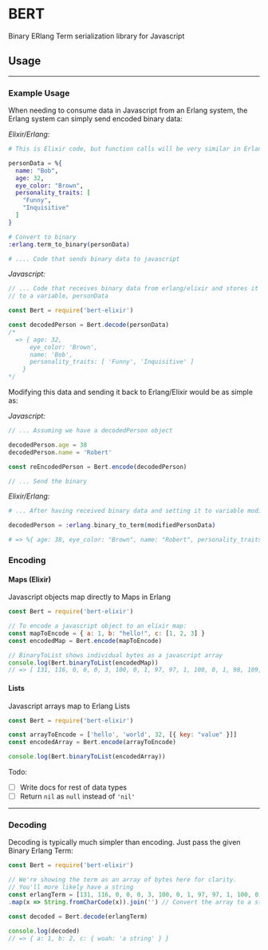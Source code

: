 # BERT

Binary ERlang Term serialization library for Javascript

## Usage
--------------------------------

### Example Usage

When needing to consume data in Javascript from an Erlang system, the Erlang
system can simply send encoded binary data:

*Elixir/Erlang:*
```elixir
# This is Elixir code, but function calls will be very similar in Erlang

personData = %{
  name: "Bob",
  age: 32,
  eye_color: "Brown",
  personality_traits: [
    "Funny",
    "Inquisitive"
  ]
}

# Convert to binary
:erlang.term_to_binary(personData)

# .... Code that sends binary data to javascript
```

*Javascript:*
```javascript
// ... Code that receives binary data from erlang/elixir and stores it
// to a variable, personData

const Bert = require('bert-elixir')

const decodedPerson = Bert.decode(personData)
/*
  => { age: 32,
      eye_color: 'Brown',
      name: 'Bob',
      personality_traits: [ 'Funny', 'Inquisitive' ]
    }
*/
```

Modifying this data and sending it back to Erlang/Elixir would be as simple as:

*Javascript:*
```javascript
// ... Assuming we have a decodedPerson object

decodedPerson.age = 38
decodedPerson.name = 'Robert'

const reEncodedPerson = Bert.encode(decodedPerson)

// ... Send the binary
```

*Elixir/Erlang:*
```elixir
# ... After having received binary data and setting it to variable modifiedPersonData:

decodedPerson = :erlang.binary_to_term(modifiedPersonData)

# => %{ age: 38, eye_color: "Brown", name: "Robert", personality_traits: ["Funny", "Inquisitive"] }
```

### Encoding

#### Maps (Elixir)

Javascript objects map directly to Maps in Erlang

```javascript
const Bert = require('bert-elixir')

// To encode a javascript object to an elixir map:
const mapToEncode = { a: 1, b: "hello!", c: [1, 2, 3] }
const encodedMap = Bert.encode(mapToEncode)

// BinaryToList shows individual bytes as a javascript array
console.log(Bert.binaryToList(encodedMap))
// => [ 131, 116, 0, 0, 0, 3, 100, 0, 1, 97, 97, 1, 100, 0, 1, 98, 109, 0, 0, 0, 6, 104, 101, 108, 108, 111, 33, 100, 0, 1, 99, 108, 0, 0, 0, 3, 97, 1, 97, 2, 97, 3, 106 ]
```

#### Lists

Javascript arrays map to Erlang Lists

```javascript
const Bert = require('bert-elixir')

const arrayToEncode = ['hello', 'world', 32, [{ key: "value" }]]
const encodedArray = Bert.encode(arrayToEncode)

console.log(Bert.binaryToList(encodedArray))
```

Todo:
- [ ] Write docs for rest of data types
- [ ] Return `nil` as `null` instead of `'nil'`

--------------------------------
### Decoding

Decoding is typically much simpler than encoding. Just pass the given Binary Erlang Term:

```javascript
const Bert = require('bert-elixir')

// We're showing the term as an array of bytes here for clarity.
// You'll more likely have a string
const erlangTerm = [131, 116, 0, 0, 0, 3, 100, 0, 1, 97, 97, 1, 100, 0, 1, 98, 97, 2, 100, 0, 1, 99, 116, 0, 0, 0, 1, 100, 0, 4, 119, 111, 97, 104, 109, 0, 0, 0, 8, 97, 32, 115, 116, 114, 105, 110, 103]
.map(x => String.fromCharCode(x)).join('') // Convert the array to a string

const decoded = Bert.decode(erlangTerm)

console.log(decoded)
// => { a: 1, b: 2, c: { woah: 'a string' } }
```
